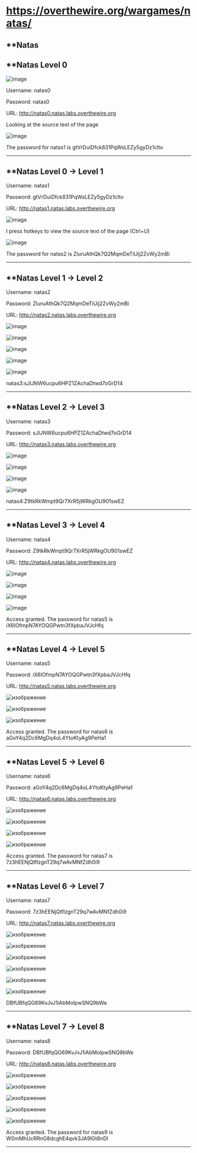 # https://overthewire.org/wargames/natas/

**Natas
-------

**Natas Level 0
-------------------
![image](https://user-images.githubusercontent.com/96256687/148261335-e2d32083-0bd1-4962-9ed7-7352680d4001.png)

Username: natas0

Password: natas0

URL:      http://natas0.natas.labs.overthewire.org

Looking at the source text of the page

![image](https://user-images.githubusercontent.com/96256687/148260063-f4b9bd7b-09b0-4ed1-a6bb-a118b0c81f82.png)

The password for natas1 is gtVrDuiDfck831PqWsLEZy5gyDz1clto
***********************************************************

**Natas Level 0 → Level 1
-------------------------

Username: natas1

Password: gtVrDuiDfck831PqWsLEZy5gyDz1clto

URL:      http://natas1.natas.labs.overthewire.org


![image](https://user-images.githubusercontent.com/96256687/148261531-fac2f1ee-0a4a-4cb3-804d-8929fd33cf42.png)

I press hotkeys to view the source text of the page (Ctrl+U)

![image](https://user-images.githubusercontent.com/96256687/148261815-bb01a45b-bea5-474a-973f-1fecf24a53ab.png)

The password for natas2 is ZluruAthQk7Q2MqmDeTiUij2ZvWy2mBi
***********************************************************

**Natas Level 1 → Level 2
-------------------------
Username: natas2

Password: ZluruAthQk7Q2MqmDeTiUij2ZvWy2mBi

URL:      http://natas2.natas.labs.overthewire.org

![image](https://user-images.githubusercontent.com/96256687/148265331-2677155d-f9a9-4219-a6b4-78ab42b43edd.png)

![image](https://user-images.githubusercontent.com/96256687/148266706-b3425484-c57e-44a1-9742-7a9684a12e8a.png)

![image](https://user-images.githubusercontent.com/96256687/148266822-1809b528-d17e-4cf4-91c6-f959f8d19c27.png)

![image](https://user-images.githubusercontent.com/96256687/148266955-cddd0cad-1cd6-49bd-9d3d-dfa35e4dc63a.png)

![image](https://user-images.githubusercontent.com/96256687/148267059-053ee79a-965c-4904-85ad-486964a7376b.png)

natas3:sJIJNW6ucpu6HPZ1ZAchaDtwd7oGrD14
***************************************

**Natas Level 2 → Level 3
-----------------------
Username: natas3

Password: sJIJNW6ucpu6HPZ1ZAchaDtwd7oGrD14

URL:      http://natas3.natas.labs.overthewire.org

![image](https://user-images.githubusercontent.com/96256687/148348900-15567bca-9f9c-4901-b26c-9811b0699532.png)

![image](https://user-images.githubusercontent.com/96256687/148349642-d53e9e2c-3719-40d2-8bc9-4feb52318357.png)

![image](https://user-images.githubusercontent.com/96256687/148349910-75d68727-c922-4244-bc19-4db24e00072d.png)

![image](https://user-images.githubusercontent.com/96256687/148350039-080f2e6e-600a-4e3b-96a8-19d3fa67d9c4.png)

natas4:Z9tkRkWmpt9Qr7XrR5jWRkgOU901swEZ
***************************************

**Natas Level 3 → Level 4
-------------------------
Username: natas4

Password: Z9tkRkWmpt9Qr7XrR5jWRkgOU901swEZ

URL:      http://natas4.natas.labs.overthewire.org

![image](https://user-images.githubusercontent.com/96256687/148354969-fe69cf96-4c8f-4ad1-bb46-d0f700f68401.png)

![image](https://user-images.githubusercontent.com/96256687/148569417-8b72eed3-b2b0-4ba3-88d8-8c135445e5fc.png)

![image](https://user-images.githubusercontent.com/96256687/148568604-9f4ce5f4-c8b7-4bea-b12b-27d3dd1367f7.png)

![image](https://user-images.githubusercontent.com/96256687/148566839-7cd180c6-fccf-465a-93ab-ab20ebe0f9ab.png)

Access granted. The password for natas5 is iX6IOfmpN7AYOQGPwtn3fXpbaJVJcHfq
***************************************************************************

**Natas Level 4 → Level 5
-------------------------
Username: natas5

Password: iX6IOfmpN7AYOQGPwtn3fXpbaJVJcHfq

URL:      http://natas5.natas.labs.overthewire.org

![изображение](https://user-images.githubusercontent.com/96256687/148652840-79467dcc-3901-423b-a8ae-e806faaa7fd1.png)

![изображение](https://user-images.githubusercontent.com/96256687/148653273-ea1f9f60-ae74-4cc2-9940-e0674db7683e.png)

![изображение](https://user-images.githubusercontent.com/96256687/148653058-401129a3-af32-4472-824a-d92ef4642c3d.png)

Access granted. The password for natas6 is aGoY4q2Dc6MgDq4oL4YtoKtyAg9PeHa1
***************************************************************************

**Natas Level 5 → Level 6
-------------------------
Username: natas6

Password: aGoY4q2Dc6MgDq4oL4YtoKtyAg9PeHa1

URL:      http://natas6.natas.labs.overthewire.org

![изображение](https://user-images.githubusercontent.com/96256687/148814236-3a318f78-7b3f-4fc6-a620-3dc2bd2c436c.png)

![изображение](https://user-images.githubusercontent.com/96256687/148815821-3ec2365d-cb29-4d9a-9860-01784fbc137f.png)

![изображение](https://user-images.githubusercontent.com/96256687/148815585-6df324fe-54f9-4544-b835-cc3981f792fa.png)

![изображение](https://user-images.githubusercontent.com/96256687/148815694-c02cecd8-99cf-4718-81c5-11a95b993f50.png)

Access granted. The password for natas7 is 7z3hEENjQtflzgnT29q7wAvMNfZdh0i9
***************************************************************************

**Natas Level 6 → Level 7
-------------------------
Username: natas7

Password: 7z3hEENjQtflzgnT29q7wAvMNfZdh0i9

URL:      http://natas7.natas.labs.overthewire.org

![изображение](https://user-images.githubusercontent.com/96256687/149000432-5d5e1627-24c3-4ca5-8504-f3a2c6180872.png)

![изображение](https://user-images.githubusercontent.com/96256687/149000619-3c4d46df-f4f5-4f93-b383-9648ea92eefa.png)

![изображение](https://user-images.githubusercontent.com/96256687/149000680-54fe3b1c-d397-4375-8016-825d54b0b4bb.png)

![изображение](https://user-images.githubusercontent.com/96256687/149000974-b51c188d-de7e-4d90-9a8d-680586fe0455.png)

![изображение](https://user-images.githubusercontent.com/96256687/149001464-f69e650d-b752-42a1-8990-55b9a41c662b.png)

![изображение](https://user-images.githubusercontent.com/96256687/149001716-a64880e2-3eab-414b-ae3f-28d11f7a547f.png)

DBfUBfqQG69KvJvJ1iAbMoIpwSNQ9bWe 
********************************

**Natas Level 7 → Level 8
-------------------------
Username: natas8

Password: DBfUBfqQG69KvJvJ1iAbMoIpwSNQ9bWe

URL:      http://natas8.natas.labs.overthewire.org

![изображение](https://user-images.githubusercontent.com/96256687/149389358-bb68e868-646f-4c5a-af1f-145fac70163f.png)

![изображение](https://user-images.githubusercontent.com/96256687/149389652-0ae49069-3d82-4c62-bb6b-c3932f623f65.png)

![изображение](https://user-images.githubusercontent.com/96256687/149392104-5597e5ec-48c3-438e-91e4-b609ff09ea17.png)

![изображение](https://user-images.githubusercontent.com/96256687/149392198-1a4e5d9a-d0aa-472c-9925-81c509b3d09b.png)

![изображение](https://user-images.githubusercontent.com/96256687/149392389-a763162f-3b71-4589-b24e-7647b3ebcfc1.png)

Access granted. The password for natas9 is W0mMhUcRRnG8dcghE4qvk3JA9lGt8nDl
***************************************************************************















